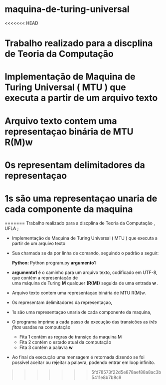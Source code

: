 # maquina-de-turing-universal

<<<<<<< HEAD
# Trabalho realizado para a discplina de Teoria da Computação
# 
# Implementação de Maquina de Turing Universal ( MTU ) que executa a partir de um arquivo texto
# Arquivo texto contem uma representaçao binária de MTU R(M)w
# 0s representam delimitadores da representaçao 
# 1s são uma representaçao unaria de cada componente da maquina
=======
Trabalho realizado para a discplina de Teoria da Computação , UFLA ;

- Implementação de Maquina de Turing Universal ( MTU ) que executa a partir de um arquivo texto
- Sua chamada se da por linha de comando, seguindo o padrão a seguir:
  
    __Python:__
      Python program.py __argumento1__

- __argumento1__ é	o	caminho	para	um arquivo	texto,	codificado	em	UTF-8,	que	contém	a representação	de	
  uma	máquina	de	Turing __M__ qualquer	__(R(M))__	seguida	de	uma	entrada __w__ .
  
- Arquivo texto contem uma representaçao binária de MTU R(M)w.
- 0s representam delimitadores da representaçao,
- 1s são uma representaçao unaria de cada componente da maquina,

- O programa imprime a cada passo da execução das transicões as _três fitas_ usadas na computação
  - Fita 1 contém as regras de transiço da maquina M
  - Fita 2 contém o estado atual da computação
  - Fita 3 contém a palavra __w__
- Ao final da execução uma mensagem é retornada dizendo se foi possível aceitar ou rejeitar a palavra, podendo entrar em loop infinito. 
>>>>>>> 5fd78573f22d5e878aef88a8ac3b5411e8b7b8c9
